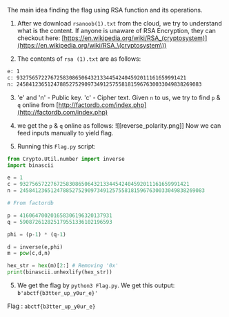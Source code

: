 The main idea finding the flag using RSA function and its operations.

1. After we download `rsanoob(1).txt` from the cloud, we try to understand what is the content. If anyone is unaware of RSA Encryption, they can checkout here:
[https://en.wikipedia.org/wiki/RSA_(cryptosystem)](https://en.wikipedia.org/wiki/RSA_\(cryptosystem\))

2. The contents of `rsa (1).txt` are as follows:
```bash
e: 1
c: 9327565722767258308650643213344542404592011161659991421
n: 245841236512478852752909734912575581815967630033049838269083
```

3. 'e' and 'n' - Public key. 'c' - Cipher text. Given `n` to us, we try to find `p` & `q` online from [http://factordb.com/index.php](http://factordb.com/index.php)
4. we get the `p` & `q` online as follows:
![[reverse_polarity.png]]
Now we can feed inputs manually to yield flag.

5. Running this `Flag.py` script:
```python
from Crypto.Util.number import inverse
import binascii

e = 1
c = 9327565722767258308650643213344542404592011161659991421
n = 245841236512478852752909734912575581815967630033049838269083

# From factordb

p = 416064700201658306196320137931
q = 590872612825179551336102196593

phi = (p-1) * (q-1)

d = inverse(e,phi)
m = pow(c,d,n)

hex_str = hex(m)[2:] # Removing '0x'
print(binascii.unhexlify(hex_str))
```

5. We get the flag by `python3 Flag.py`. We get this output: `b'abctf{b3tter_up_y0ur_e}'`

Flag : ``abctf{b3tter_up_y0ur_e}``


